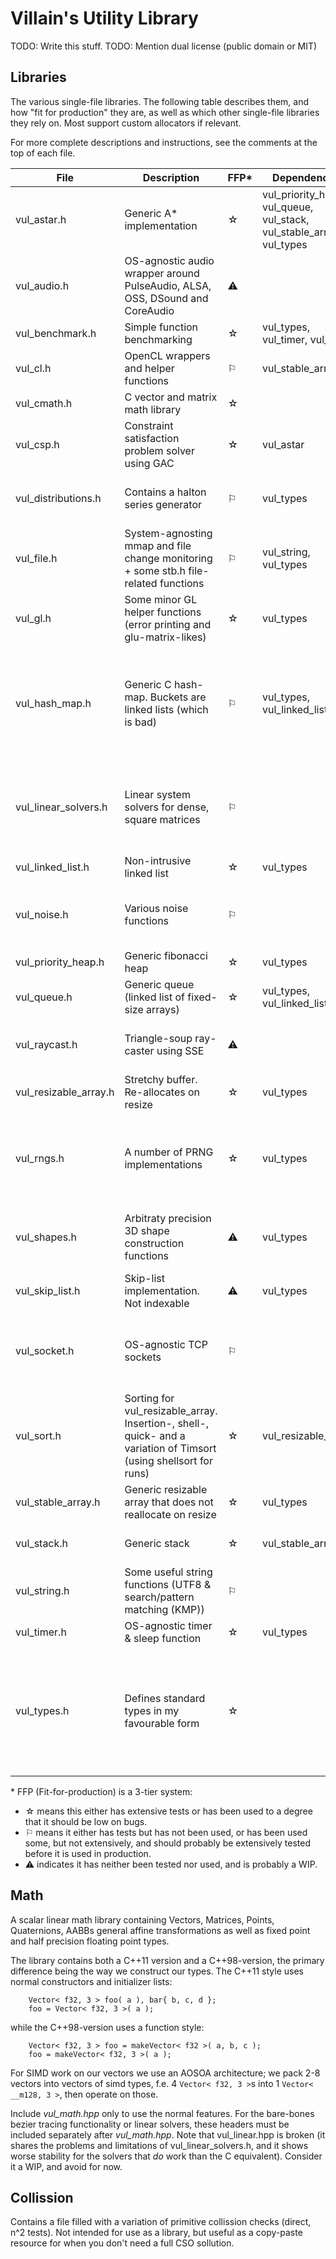 # Villain's Utility Library
TODO: Write this stuff.
TODO: Mention dual license (public domain or MIT)

## Libraries
The various single-file libraries. The following table describes them, and how "fit for production" they are, as well as which other single-file libraries they rely on. Most support custom allocators if relevant.

For more complete descriptions and instructions, see the comments at the top of each file.

| File | Description | FFP\* | Dependencies | Notes |
|------|-------------|-------|--------------|-------|
| vul_astar.h | Generic A\* implementation                                                          | &#9734; | vul_priority_heap, vul_queue, vul_stack, vul_stable_array, vul_types |
| vul_audio.h | OS-agnostic audio wrapper around PulseAudio, ALSA, OSS, DSound and CoreAudio        | &#9888;   |   | WIP |
| vul_benchmark.h  | Simple function benchmarking                                                   | &#9734; | vul_types, vul_timer, vul_sort |   |
| vul_cl.h | OpenCL wrappers and helper functions                                                   | &#9872; | vul_stable_array |   |
| vul_cmath.h | C vector and matrix math library                                                    | &#9734; |  | Needs tests, but used a lot |
| vul_csp.h | Constraint satisfaction problem solver using GAC                                      | &#9734; | vul_astar |  |
| vul_distributions.h | Contains a halton series generator                                          | &#9872; | vul_types | Intended to contain more distributions as the need arises |
| vul_file.h | System-agnosting mmap and file change monitoring + some stb.h file-related functions | &#9872; | vul_string, vul_types | Has seen some use, but has no tests |
| vul_gl.h | Some minor GL helper functions (error printing and glu-matrix-likes)                   | &#9734; | vul_types | |
| vul_hash_map.h | Generic C hash-map. Buckets are linked lists (which is bad)                      | &#9872; | vul_types, vul_linked_list | Has seen plenty of use and is stable, but slow (and usage can be annoying. Rewrite coming at some point!) |
| vul_linear_solvers.h | Linear system solvers for dense, square matrices                           | &#9872; | | QR decomposition is broken. Non-square and sparse are useful, and on the TODO list. |
| vul_linked_list.h | Non-intrusive linked list                                                     | &#9734; | vul_types | |
| vul_noise.h | Various noise functions                                                             | &#9872; | | Currently generates gaussian and worley noise only |
| vul_priority_heap.h | Generic fibonacci heap                                                      | &#9734; | vul_types | Needs tests |
| vul_queue.h | Generic queue (linked list of fixed-size arrays)                                    | &#9734; | vul_types, vul_linked_list | |
| vul_raycast.h | Triangle-soup ray-caster using SSE                                                | &#9888; |  | WIP (BVH version is incomplete, both untested) |
| vul_resizable_array.h | Stretchy buffer. Re-allocates on resize                                   | &#9734; | vul_types  |  |
| vul_rngs.h | A number of PRNG implementations                                                     | &#9734; | vul_types | The PCG32 function implementation is Apache 2.0 licenced. See comment in source |
| vul_shapes.h | Arbitraty precision 3D shape construction functions                                | &#9888; | vul_types | WIP, only supports spheres (by tetrahedron subdivision) |
| vul_skip_list.h | Skip-list implementation. Not indexable                                         | &#9888; | vul_types | WIP/Broken |
| vul_socket.h | OS-agnostic TCP sockets                                                            | &#9872; |  | Needs more testing on windows and OS X, but has been used for game jams |
| vul_sort.h | Sorting for vul_resizable_array. Insertion-, shell-, quick- and a variation of Timsort (using shellsort for runs) | &#9734; | vul_resizable_array | |
| vul_stable_array.h | Generic resizable array that does not reallocate on resize                   | &#9734; | vul_types | |
| vul_stack.h | Generic stack                                                                       | &#9734; | vul_stable_array | Pointers to elements are stable |
| vul_string.h | Some useful string functions (UTF8 & search/pattern matching (KMP))                | &#9872; | | UTF-8 functions are due stb.h |
| vul_timer.h | OS-agnostic timer & sleep function                                                  | &#9734; | vul_types |  |
| vul_types.h | Defines standard types in my favourable form                                        | &#9734; | | Useful if you like the form, horrible otherwise. This is an anti-pattern I should get rid of in the above (and is on the TODO-list) |

\* FFP (Fit-for-production) is a 3-tier system: 

- &#9734; means this either has extensive tests or has been used to a degree that it should be low on bugs.
- &#9872; means it either has tests but has not been used, or has been used some, but not extensively, and should
probably be extensively tested before it is used in production.
- &#9888; indicates it has neither been tested nor used, and is probably a WIP.

## Math
A scalar linear math library containing Vectors, Matrices, Points, Quaternions, AABBs
general affine transformations as well as fixed point and half precision floating 
point types.

The library contains both a C++11 version and a C++98-version, the primary difference
being the way we construct our types. The C++11 style uses normal constructors
and initializer lists:
```
	Vector< f32, 3 > foo( a ), bar{ b, c, d };
	foo = Vector< f32, 3 >( a );
```
while the C++98-version uses a function style:
```
	Vector< f32, 3 > foo = makeVector< f32 >( a, b, c );
	foo = makeVector< f32, 3 >( a );
```

For SIMD work on our vectors we use an AOSOA architecture; we pack 2-8 vectors into
vectors of simd types, f.e. 4 ```Vector< f32, 3 >```s into 1 ```Vector< __m128, 3 >```, then operate
on those. 

Include *vul_math.hpp* only to use the normal features. For the bare-bones bezier tracing functionality
or linear solvers, these headers must be included separately after *vul_math.hpp*. Note that vul_linear.hpp 
is broken (it shares the problems and limitations of vul_linear_solvers.h, and it shows worse stability for 
the solvers that *do* work than the C equivalent). Consider it a WIP, and avoid for now.

## Collission
Contains a file filled with a variation of primitive collission checks (direct, n^2 tests). Not intended for use 
as a library, but useful as a copy-paste resource for when you don't need a full CSO sollution.
